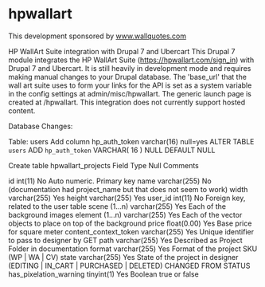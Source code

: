 # hpwallart
This development sponsored by www.wallquotes.com

HP WallArt Suite integration with Drupal 7 and Ubercart
This Drupal 7 module integrates the HP WallArt Suite (https://hpwallart.com/sign_in) with Drupal 7 and Ubercart.
It is still heavily in development mode and requires making manual changes to your Drupal database.
The 'base_url' that the wall art suite uses to form your links for the API is set as a system variable in the config settings at admin/misc/hpwallart. The generic launch page is created at /hpwallart. This integration does not currently support hosted content.

Database Changes:

Table: users
Add column hp_auth_token varchar(16) null=yes
ALTER TABLE  `users` ADD  `hp_auth_token` VARCHAR( 16 ) NULL DEFAULT NULL

Create table hpwallart_projects
Field                   Type          Null  Comments

id                      int(11)       No		Auto numeric. Primary key
name                    varchar(255)	No    (documentation had project_name but that does not seem to work)
width                   varchar(255)	Yes
height                  varchar(255)	Yes
user_id                 int(11)       No		Foreign key, related to the user table
scene (1...n)           varchar(255)	Yes		Each of the background images
element (1...n)         varchar(255)	Yes		Each of the vector objects to place on top of the background
price                   float(0.00) 	Yes		Base price for square meter
content_context_token   varchar(255)	Yes		Unique identifier to pass to designer by GET
path                    varchar(255)	Yes		Described as Project Folder in documentation
format                  varchar(255)	Yes		Format of the project SKU (WP | WA | CV)
state                   varchar(255)	Yes		State of the project in designer (EDITING | IN_CART | PURCHASED | DELETED) CHANGED FROM STATUS
has_pixelation_warning  tinyint(1)    Yes   Boolean true or false
